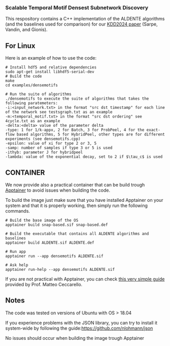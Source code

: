 ### Scalable Temporal Motif Densest Subnetwork Discovery 

This respository contains a C++ implementation of the ALDENTE algorithms (and the baselines used for comparison) for our [KDD2024 paper](https://arxiv.org/abs/2406.10608) (Sarpe, Vandin, and Gionis).

## For Linux

Here is an example of how to use the code:
```
# Install hdf5 and relative dependencies
sudo apt-get install libhdf5-serial-dev
# Build the code
make
cd examples/densemotifs

# Run the suite of algorithms
./densemotifs to execute the suite of algorithms that takes the following paratemeters:
-i:<input_network.txt> in the format "src dst timestamp" for each line of the network see testsgraph.txt as an example
-m:<temporal_motif.txt> in the format "src dst ordering" see 4cycle.txt as an example
-delta:<delta> value of the parameter delta
-type: 1 for 1/k-appx, 2 for Batch, 3 for ProbPeel, 4 for the exact-flow based algorithms, 5 for HybridPeel, other types are for different experiments (see densemotifs.cpp)
-epsilon: value of xi for type 2 or 3, 5
-samp: number of samples if type 3 or 5 is used
-ithyb: parameter J for hybridpeel
-lambda: value of the exponential decay, set to 2 if $\tau_c$ is used
```
## CONTAINER
We now provide also a practical container that can be build trough [Apptainer](https://apptainer.org/) to avoid issues when building the code.

To build the image just make sure that you have installed Apptainer on your system and that it is properly working, then simply run the following commands.

```
# Build the base image of the OS
apptainer build snap-based.sif snap-based.def

# Build the executable that contains all ALDENTE algorithms and baselines
apptainer build ALDENTE.sif ALDENTE.def

# Run app
apptainer run --app densemotifs ALDENTE.sif

# Ask help
apptainer run-help --app densemotifs ALDENTE.sif
```

If you are not practical with Apptainer, you can check [this very simple guide](https://www.dei.unipd.it/~ceccarello/posts/apptainer-devenv/) provided by Prof. Matteo Ceccarello.

## Notes

The code was tested on versions of Ubuntu with OS > 18.04

If you experience problems with the JSON library, you can try to install it system-wide by following the guide:https://github.com/nlohmann/json

No issues should occur when building the image trough Apptainer
